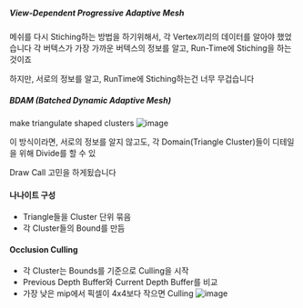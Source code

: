 ##### View-Dependent Progressive Adaptive Mesh

메쉬를 다시 Stiching하는 방법을 하기위해서, 각 Vertex끼리의 데이터를 알아야 했었습니다
각 버텍스가 가장 가까운 버텍스의 정보를 알고, Run-Time에 Stiching을 하는 것이죠

하지만, 서로의 정보를 알고, RunTime에 Stiching하는건 너무 무겁습니다


##### BDAM (Batched Dynamic Adaptive Mesh)
make triangulate shaped clusters
![image](https://user-images.githubusercontent.com/45751396/201470627-ba6baf1f-1269-4726-980b-264305132d17.png)

이 방식이라면, 서로의 정보를 알지 않고도, 각 Domain(Triangle Cluster)들이 디테일을 위해 Divide를 할 수 있


Draw Call 고민을 하게됬습니다


#### 나나이트 구성

- Triangle들을 Cluster 단위 묶음
- 각 Cluster들의 Bound를 만듬

#### Occlusion Culling

- 각 Cluster는 Bounds를 기준으로 Culling을 시작
- Previous Depth Buffer와 Current Depth Buffer를 비교
- 가장 낮은 mip에서 픽셀이 4x4보다 작으면 Culling
![image](https://user-images.githubusercontent.com/45751396/201394362-751705a4-6144-451b-ac7a-dab528f9271a.png)
